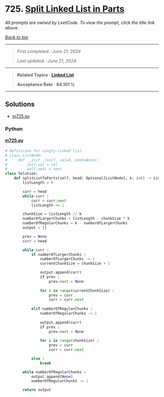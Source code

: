 # 725. [Split Linked List in Parts](<https://leetcode.com/problems/split-linked-list-in-parts>)

*All prompts are owned by LeetCode. To view the prompt, click the title link above.*

*[Back to top](<../README.md>)*

------

> *First completed : June 21, 2024*
>
> *Last updated : June 21, 2024*


------

> **Related Topics** : **[Linked List](<by_topic/Linked List.md>)**
>
> **Acceptance Rate** : **64.101 %**


------

## Solutions

- [m725.py](<../my-submissions/m725.py>)
### Python
#### [m725.py](<../my-submissions/m725.py>)
```Python
# Definition for singly-linked list.
# class ListNode:
#     def __init__(self, val=0, next=None):
#         self.val = val
#         self.next = next
class Solution:
    def splitListToParts(self, head: Optional[ListNode], k: int) -> List[Optional[ListNode]]:
        listLength = 0

        curr = head
        while curr :
            curr = curr.next
            listLength += 1

        chunkSize = listLength // k
        numberOfLargerChunks = listLength - chunkSize * k
        numberOfRegularChunks = k - numberOfLargerChunks
        output = []

        prev = None
        curr = head

        while curr :
            if numberOfLargerChunks :
                numberOfLargerChunks -= 1
                currentChunkSize = chunkSize + 1

                output.append(curr)
                if prev :
                    prev.next = None
                
                for i in range(currentChunkSize) :
                    prev = curr
                    curr = curr.next
            
            elif numberOfRegularChunks :
                numberOfRegularChunks -= 1
                
                output.append(curr)
                if prev :
                    prev.next = None
                
                for i in range(chunkSize) :
                    prev = curr 
                    curr = curr.next

            else :
                break

        while numberOfRegularChunks :
            output.append(None)
            numberOfRegularChunks -= 1

        return output
```

